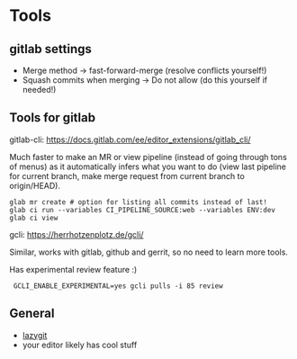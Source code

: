 # Tools

## gitlab settings

- Merge method -> fast-forward-merge (resolve conflicts yourself!)
- Squash commits when merging -> Do not allow (do this yourself if needed!)

## Tools for gitlab

gitlab-cli: https://docs.gitlab.com/ee/editor_extensions/gitlab_cli/

Much faster to make an MR or view pipeline (instead of going through tons of
menus) as it automatically infers what you want to do (view last pipeline for
current branch, make merge request from current branch to origin/HEAD).

```
glab mr create # option for listing all commits instead of last!
glab ci run --variables CI_PIPELINE_SOURCE:web --variables ENV:dev
glab ci view
```

gcli: https://herrhotzenplotz.de/gcli/

Similar, works with gitlab, github and gerrit, so no need to learn more tools.

Has experimental review feature :)
```
 GCLI_ENABLE_EXPERIMENTAL=yes gcli pulls -i 85 review
```

## General

- [lazygit](https://github.com/jesseduffield/lazygit)
- your editor likely has cool stuff
